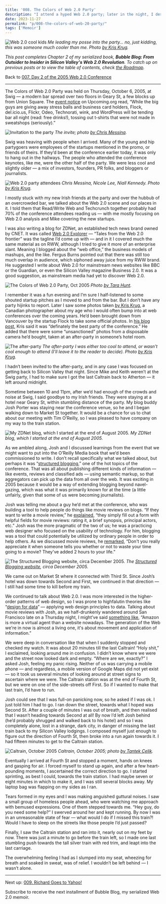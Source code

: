 ```yaml
---
title: '008. The Colors of Web 2.0 Party'
description: "I attend a hyped Web 2.0 party; later in the night, I desparately try to catch the last train back to Silicon Valley."
date: 2023-11-27
permalink: "p/008-the-colors-of-web-20-party/"
tags: ['Memoir']
---
```

![Web 2.0 cool kids](/assets/images/70a2272f-baa4-4971-a3ed-6de5b29856f4_2048x1365.jpg "Web 2.0 cool kids")
*Me leading my posse into the party… no, just kidding, this was someone much cooler than me. Photo [by Kris Krug](https://www.flickr.com/photos/kk/50159142/in/album-1111108/).*

_This post completes Chapter 2 of my serialized book, **Bubble Blog: From Outsider to Insider in Silicon Valley's Web 2.0 Revolution**. To catch up on previous posts or to view the table of contents, check [the Roadmap](https://www.cybercultural.com/p/roadmap-bubbleblog)._

Back to [007\. Day 2 of the 2005 Web 2.0 Conference](https://www.cybercultural.com/p/007-2005-web-20-conference-day-2)

* * *

The Colors of Web 2.0 Party was held on Thursday, October 6, 2005, at Swig — a modern bar spread over two floors in Geary St, a few blocks up from Union Square. The [event notice](https://web.archive.org/web/20060428031257/http://upcoming.org/event/33096/) on Upcoming.org read, “While the big guys are giving away stress balls and business card holders, Flock, del.icio.us, Flickr, Odeo, Technorati, wink, and WordPress will be tending bar all night (read: free drinks!), tossing out t-shirts that were not made in sweatshops (seriously).”

![Invitation to the party](/assets/images/abc1db78-2132-4849-87b3-5e408c7bf470_1000x978.png "Invitation to the party")
*The invite; photo [by Chris Messina](https://www.flickr.com/photos/factoryjoe/49414122).*

Swig was heaving with people when I arrived. Many of the young and hip partygoers were employees of the startups mentioned in the promo, or friends of theirs. If they’d been at the conference earlier today, it was only to hang out in the hallways. The people who attended the conference keynotes, like me, were the other half of the party. We were less cool and slightly older — a mix of investors, founders, PR folks, and bloggers or journalists.

![Web 2.0 party attendees](/assets/images/b704c692-ee86-4097-b8e3-b9af90112984_799x533.jpg "Web 2.0 party attendees")
*Chris Messina, Nicole Lee, Niall Kennedy. Photo [by Kris Krug](https://www.flickr.com/photos/kk/50154715).*

I mostly stuck with my new Irish friends at the party and over the hubbub of an overcrowded bar, we talked about the Web 2.0 scene and our places in it. I told them that Read/Write Web and Techcrunch together probably had 70% of the conference attendees reading us — with me mostly focusing on Web 2.0 analysis and Mike covering the new startups.

I was also writing a blog for ZDNet, an established tech news brand owned by CNET. It was called [Web 2.0 Explorer](https://web.archive.org/web/20051013073023/http://blogs.zdnet.com/web2explorer/) — “Tales from the Web 2.0 frontier” was the tagline I’d come up with — and in it I covered much the same material as on RWW, although I tried to give it more of an enterprise slant. Meaning I blogged about the “web office,” the business models of mashups, and the like. Fergus Burns pointed out that there was still too much overlap in audience, which siphoned away juice from my RWW brand. He suggested I write about Web 2.0 for mainstream news websites like BBC or the Guardian, or even the Silicon Valley magazine Business 2.0. It was a good suggestion, as mainstream media had yet to discover Web 2.0.

![The Colors of Web 2.0 Party, Oct 2005](/assets/images/3e1d1bc0-aaf7-408d-9ccc-3a74d587d6df_1280x960.jpg "The Colors of Web 2.0 Party, Oct 2005")
*Photo [by Tara Hunt](https://www.flickr.com/photos/missrogue/50242180).*

I remember it was a fun evening and I’m sure I half-listened to some shouted startup pitches as I moved to and from the bar. But I don’t have any party hijinks to report. Later I saw some photos taken [by Kris Krug](https://www.flickr.com/photos/kk/sets/1111108/), a Canadian photographer about my age who I would often bump into at web conferences over the coming years. He’d been brought down from Vancouver by the startup Flock to take some official photos. In [his blog post](https://kriskrug.co/2005/10/10/colors-of-web-20-party/), Kris said it was “definately the best party of the conference.” He added that there were some “unsanctioned” photos from a disposable camera he’d bought, taken at an after-party in someone’s hotel room.

![The after-party](/assets/images/4a1e0bbb-70ca-44f9-a4cc-3c967ca99c30_1600x1080.jpg "The after-party")
*The after-party I was either too cool to attend, or wasn’t cool enough to attend (I’ll leave it to the reader to decide). Photo [by Kris Krug](https://www.flickr.com/photos/kk/50793989/).*

I hadn’t been invited to the after-party, and in any case I was focused on getting back to Silicon Valley that night. Since Mike and Keith weren’t at the Swig party, I had to make sure I got the last Caltrain back to Atherton — it left around midnight.

Sometime between 10 and 11pm, after we’d had enough of the crowds and noise at Swig, I said goodbye to my Irish friends. They were staying at a hotel near Geary St, within stumbling distance of the party. My blog buddy Josh Porter was staying near the conference venue, so he and I began walking down to Market St together. It would be a chance for us to chat about our meeting with Tim O’Reilly, so I was pleased to have company on my way to the train station.

![My ZDNet blog, which I started at the end of August 2005.](/assets/images/10b7036c-d4a7-4615-a781-459a8c2795e2_1604x896.png "My ZDNet blog, which I started at the end of August 2005.")
*My ZDNet blog, which I started at the end of August 2005.*

As we ambled along, Josh and I discussed learnings from the event that we might want to put into the O’Reilly Media book that we’d been commissioned to write. I don’t recall specifically what we talked about, but perhaps it was “[structured blogging](https://web.archive.org/web/20060110165118/http://www.readwriteweb.com/archives/structured_blog.php),” one of the hot topics of the conference. That was all about publishing different kinds of information — like events, reviews and classified ads — using semantic markup, so that aggregators can pick up the data from all over the web. It was exciting in 2005 because it would be a way of extending blogging beyond navel-gazing, which was what it was primarily known for at the time (a little unfairly, given that some of us were becoming journalists).

Josh was telling me about a guy he’d met at the conference, who was building a tool to help people do things like movie reviews on blogs. “If they want to write a movie review,” he [explained](http://bokardo.com/archives/web2con-the-value-of-structured-blogging/), “they simply fill out a form with helpful fields for movie reviews: rating it, a brief synopsis, principal actors, etc.” Josh was the more pragmatic of the two of us; he was a practicing web designer who focused on the usability of technology. For him, blogging was a tool that could potentially be utilized by ordinary people in order to help others. As we discussed movie reviews, he [remarked](https://web.archive.org/web/20050720025912/http://bokardo.com/about/), “Don't you really appreciate it when someone tells you whether or not to waste your time going to a movie? They've added 2 hours to your life.”

![The Structured Blogging website, circa December 2005.](/assets/images/76f31374-a566-48b1-a510-3d12bed6573b_1254x814.jpg "The Structured Blogging website, circa December 2005.")
*The [Structured Blogging website](https://web.archive.org/web/20051217131422/http://structuredblogging.org/), circa December 2005.*

We came out on Market St where it connected with Third St. Since Josh’s hotel was down towards Second and First, we continued in that direction — I still had some time to kill before my train.

We continued to talk about Web 2.0. I was more interested in the higher-order patterns of web design, so I was prone to highfalutin theories like “[design for data](https://web.archive.org/web/20050206181234/http://www.readwriteweb.com/archives/002402.php)” — applying web design principles to data. Talking about movie reviews with Josh, as we half-drunkenly wandered around San Francisco late on a Thursday night, I might’ve said [something like](https://web.archive.org/web/20050206175522/http://www.readwriteweb.com/archives/002279.php), “Amazon is more a virtual agent than a website nowadays. The generation of the Web we're in now is almost a living one, it's about movement and application of information.”

We were deep in conversation like that when I suddenly stopped and checked my watch. It was about 20 minutes till the last Caltrain! “Holy shit,” I exclaimed, looking around me in confusion. I didn’t know where we were and the street now looked dark and empty. “Where are we, exactly?” I asked Josh, feeling my panic rising. Neither of us was carrying a mobile phone — and regardless, a mobile version of Google Maps did not yet exist — so it took us several minutes of looking around at street signs to ascertain where we were. The Caltrain station was at the end of Fourth St, but we were on one of the side-streets off First. So if I wanted to make that last train, I’d have to run.

Josh could see that I was full-on panicking now, so he asked if I was ok. I just told him I had to go. I ran down the street, towards what I hoped was Second St. After a couple of minutes I was out of breath, and then realised that I wasn’t heading towards Second at all! By now I’d left Josh behind (he’d probably shrugged and walked back to his hotel) and so I was completely alone, lost in a strange, dark city, in danger of missing the last train back to my Silicon Valley lodgings. I composed myself just enough to figure out the direction of Fourth St, then broke into a run again towards it. I had fifteen minutes to get to the Caltrain station.

![Caltrain, October 2005](/assets/images/19892471-a2a3-4d39-886b-ae93272c5807_800x600.jpg "Caltrain, October 2005")
*Caltrain, October 2005; photo [by Tantek Çelik](https://www.flickr.com/photos/tantek/53044122).*

Eventually I arrived at Fourth St and stopped a moment, hands on knees and gasping for air. I forced myself to stand up again, and after a few heart-pounding moments, I ascertained the correct direction to go. I started sprinting, as best I could, towards the train station. I had maybe seven or eight minutes in which to make it, and I was still several blocks away. My laptop bag was flapping on my sides as I ran.

Tears formed in my eyes and I was making anguished guttural noises. I saw a small group of homeless people ahead, who were watching me approach with bemused expressions. One of them stepped towards me. “Hey guy, do you need some help?” I swerved around her and kept running. By now I was in an unreasonable state of fear — what would I do if I missed this train?! Would I have to sleep on the streets like those people I’d just passed?

Finally, I saw the Caltrain station and ran into it, nearly out on my feet by now. There was just a minute to go before the train left, so I made one last stumbling push towards the tall silver train with red trim, and leapt into the last carriage.

The overwhelming feeling I had as I slumped into my seat, wheezing for breath and soaked in sweat, was of relief. I wouldn’t be left behind — I wasn’t alone.

* * *

Next up: [009\. Richard Goes to Yahoo!](https://www.cybercultural.com/p/009-richard-goes-to-yahoo)

Subscribe to receive the next installment of Bubble Blog, my serialized Web 2.0 memoir.